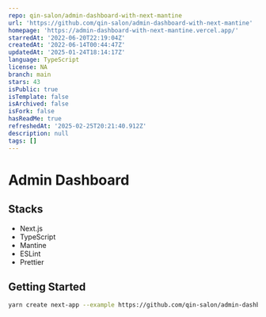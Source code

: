 ```yaml
---
repo: qin-salon/admin-dashboard-with-next-mantine
url: 'https://github.com/qin-salon/admin-dashboard-with-next-mantine'
homepage: 'https://admin-dashboard-with-next-mantine.vercel.app/'
starredAt: '2022-06-20T22:19:04Z'
createdAt: '2022-06-14T00:44:47Z'
updatedAt: '2025-01-24T18:14:17Z'
language: TypeScript
license: NA
branch: main
stars: 43
isPublic: true
isTemplate: false
isArchived: false
isFork: false
hasReadMe: true
refreshedAt: '2025-02-25T20:21:40.912Z'
description: null
tags: []
---
```


# Admin Dashboard

## Stacks

- Next.js
- TypeScript
- Mantine
- ESLint
- Prettier

## Getting Started

```bash
yarn create next-app --example https://github.com/qin-salon/admin-dashboard-with-next-mantine
```
